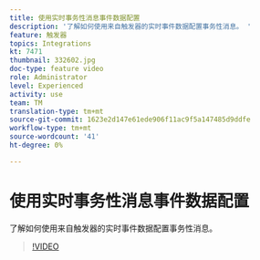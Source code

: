 ```yaml
---
title: 使用实时事务性消息事件数据配置
description: '了解如何使用来自触发器的实时事件数据配置事务性消息。 '
feature: 触发器
topics: Integrations
kt: 7471
thumbnail: 332602.jpg
doc-type: feature video
role: Administrator
level: Experienced
activity: use
team: TM
translation-type: tm+mt
source-git-commit: 1623e2d147e61ede906f11ac9f5a147485d9ddfe
workflow-type: tm+mt
source-wordcount: '41'
ht-degree: 0%

---
```



# 使用实时事务性消息事件数据配置

了解如何使用来自触发器的实时事件数据配置事务性消息。

>[!VIDEO](https://video.tv.adobe.com/v/332602?quality=12)
